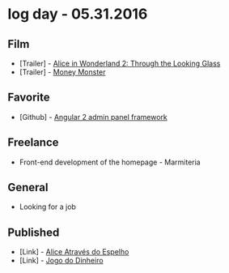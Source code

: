 # log day - 05.31.2016

## Film

- \[Trailer\] - [Alice in Wonderland 2: Through the Looking Glass](https://youtu.be/lt-66aAeVIM)
- \[Trailer\] - [Money Monster](https://youtu.be/h6rOJ93BJzY)


## Favorite

- \[Github\] - [Angular 2 admin panel framework](https://github.com/akveo/ng2-admin)


## Freelance

- Front-end development of the homepage - Marmiteria


## General 

- Looking for a job


## Published

- \[Link\] - [Alice Através do Espelho](http://imhomovies.com.br/opinions/em-cartaz/alice-in-wonderland-2/)
- \[Link\] - [Jogo do Dinheiro](http://imhomovies.com.br/opinions/em-cartaz/money-monster/)
